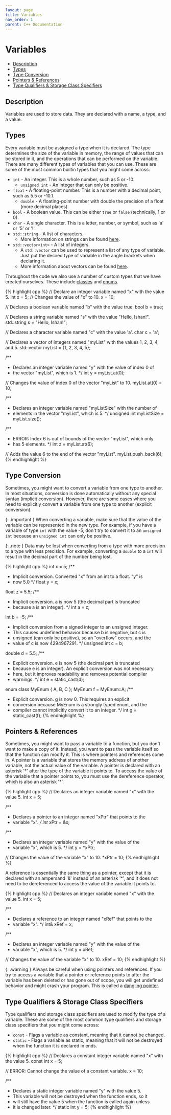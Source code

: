 ```yaml
---
layout: page
title: Variables
nav_order: 1
parent: C++ Documentation
---
```


# Variables

* [Description](#description)
* [Types](#types)
* [Type Conversion](#type-conversion)
* [Pointers & References](#pointers--references)
* [Type Qualifiers & Storage Class Specifiers](#type-qualifiers--storage-class-specifiers)

## Description

Variables are used to store data. They are declared with a name, a type, and a value.

## Types

Every variable must be assigned a type when it is declared. The type determines the size of the variable in memory, the range of values that can be stored in it, and the operations that can be performed on the variable. There are many different types of variables that you can use. These are some of the most common builtin types that you might come across:
* `int` - An integer. This is a whole number, such as 5 or -10.
  - `unsigned int` - An integer that can only be positive.
* `float` - A floating-point number. This is a number with a decimal point, such as 5.5 or -10.1.
  - `double` - A floating-point number with double the precision of a float (more decimal places).
* `bool` - A boolean value. This can be either `true` or `false` (technically, 1 or 0).
* `char` - A single character. This is a letter, number, or symbol, such as 'a' or '5' or '!'.
* `std::string` - A list of characters.
  - More information on strings can be found [here](https://en.cppreference.com/w/cpp/string/basic_string).
* `std::vector<int>` - A list of integers.
  - A `std::vector` can be used to represent a list of any type of variable. Just put the desired type of variable in the angle brackets when declaring it.
  - More information about vectors can be found [here](https://en.cppreference.com/w/cpp/container/vector).

Throughout the code we also use a number of custom types that we have created ourselves. These include [classes](/cpp_docs/classes) and [enums](/cpp_docs/enums/).

{% highlight cpp %}
// Declare an integer variable named "x" with the value 5.
int x = 5;
// Changes the value of "x" to 10.
x = 10;

// Declares a boolean variable named "b" with the value true.
bool b = true;

// Declares a string variable named "s" with the value "Hello, Ishan!".
std::string s = "Hello, Ishan!";

// Declares a character variable named "c" with the value 'a'.
char c = 'a';

// Declares a vector of integers named "myList" with the values 1, 2, 3, 4, and 5.
std::vector<int> myList = {1, 2, 3, 4, 5};

/**
 * Declares an integer variable named "y" with the value of index 0 of
 * the vector "myList", which is 1.
 */
int y = myList.at(0);

// Changes the value of index 0 of the vector "myList" to 10.
myList.at(0) = 10;

/**
 * Declares an integer variable named "myListSize" with the number of
 * elements in the vector "myList", which is 5.
 */
unsigned int myListSize = myList.size();

/**
 * ERROR: Index 6 is out of bounds of the vector "myList", which only
 * has 5 elements.
 */
int z = myList.at(6);

// Adds the value 6 to the end of the vector "myList".
myList.push_back(6);
{% endhighlight %}

## Type Conversion

Sometimes, you might want to convert a variable from one type to another. In most situations, conversion is done automatically without any special syntax (implicit conversion). However, there are some cases where you need to explicitly convert a variable from one type to another (explicit conversion).

{: .important }
When converting a variable, make sure that the value of the variable can be represented in the new type. For example, if you have a variable of type `int` with the value -5, don't try to convert it to an `unsigned int` because an `unsigned int` can only be positive.

{: .note }
Data may be lost when converting from a type with more precision to a type with less precision. For example, converting a `double` to a `int` will result in the decimal part of the number being lost.

{% highlight cpp %}
int x = 5;
/**
 * Implicit conversion. Converted "x" from an int to a float. "y" is
 * now 5.0
 */
float y = x;

float z = 5.5;
/**
 * Implicit conversion. a is now 5 (the decimal part is truncated
 * because a is an integer).
 */
int a = z;

int b = -5;
/**
 * Implicit conversion from a signed integer to an unsigned integer.
 * This causes undefined behavior because b is negative, but c is
 * unsigned (can only be positive), so an "overflow" occurs, and the
 * value of c is now 4294967291.
 */
unsigned int c = b;

double d = 5.5;
/**
 * Explicit conversion. e is now 5 (the decimal part is truncated
 * because e is an integer). An explicit conversion was not necessary
 * here, but it improves readability and removes potential compiler
 * warnings.
 */
int e = static_cast<int>(d);

enum class MyEnum { A, B, C };
MyEnum f = MyEnum::A;
/**
 * Explicit conversion. g is now 0. This requires an explicit
 * conversion because MyEnum is a strongly typed enum, and the
 * compiler cannot implicitly convert it to an integer.
 */
int g = static_cast<int>(f);
{% endhighlight %}

## Pointers & References

Sometimes, you might want to pass a variable to a function, but you don't want to make a copy of it. Instead, you want to pass the variable itself so that the function can modify it. This is where pointers and references come in. A pointer is a variable that stores the memory address of another variable, not the actual value of the variable. A pointer is declared with an asterisk '\*' after the type of the variable it points to. To access the value of the variable that a pointer points to, you must use the dereference operator, which is also an asterisk '\*'.

{% highlight cpp %}
// Declares an integer variable named "x" with the value 5.
int x = 5;

/**
 * Declares a pointer to an integer named "xPtr" that points to the
 * variable "x".
 */
int* xPtr = &x;

/**
 * Declares an integer variable named "y" with the value of the
 * variable "x", which is 5.
 */
int y = *xPtr;

// Changes the value of the variable "x" to 10.
*xPtr = 10;
{% endhighlight %}

A reference is essentially the same thing as a pointer, except that it is declared with an ampersand '&' instead of an asterisk '\*', and it does not need to be dereferenced to access the value of the variable it points to.

{% highlight cpp %}
// Declares an integer variable named "x" with the value 5.
int x = 5;

/**
 * Declares a reference to an integer named "xRef" that points to the
 * variable "x".
 */
int& xRef = x;

/**
 * Declares an integer variable named "y" with the value of the
 * variable "x", which is 5.
 */
int y = xRef;

// Changes the value of the variable "x" to 10.
xRef = 10;
{% endhighlight %}

{: .warning }
Always be careful when using pointers and references. If you try to access a variable that a pointer or reference points to after the variable has been deleted or has gone out of scope, you will get undefined behavior and might crash your program. This is called a [dangling pointer](https://en.wikipedia.org/wiki/Dangling_pointer).

## Type Qualifiers & Storage Class Specifiers

Type qualifiers and storage class specifiers are used to modify the type of a variable. These are some of the most common type qualifiers and storage class specifiers that you might come across:
* `const` - Flags a variable as constant, meaning that it cannot be changed.
* `static` - Flags a variable as static, meaning that it will not be destroyed when the function it is declared in ends.

{% highlight cpp %}
// Declares a constant integer variable named "x" with the value 5.
const int x = 5;

// ERROR: Cannot change the value of a constant variable.
x = 10;

/**
 * Declares a static integer variable named "y" with the value 5.
 * This variable will not be destroyed when the function ends, so it
 * will still have the value 5 when the function is called again unless
 * it is changed later.
 */
static int y = 5;
{% endhighlight %}